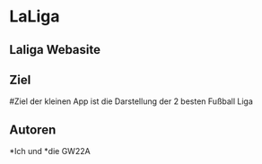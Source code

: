 # LaLiga
## Laliga Webasite
## Ziel
#Ziel der kleinen App ist die Darstellung der 2 besten Fußball Liga 
## Autoren
*Ich und 
*die GW22A
